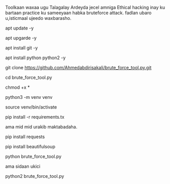 Toolkaan waxaa ugu Talagalay Ardeyda jecel amniga Ethical hacking 
inay ku bartaan practice ku sameeyaan habka bruteforce attack. 
fadlan ubaro u,isticmaal ujeedo waxbarasho.

apt update -y

apt upgarde -y

apt install git  -y

apt install python python2 -y

git clone https://github.com/Ahmedabdirisakali/brute_force_tool.py.git

cd brute_force_tool.py

chmod +x *

python3 -m venv venv

source venv/bin/activate

pip install -r requirements.tx 

ama mid mid urakib maktabadaha.

pip install requests

pip install beautifulsoup

python brute_force_tool.py

ama sidaan ukici

python2  brute_force_tool.py


